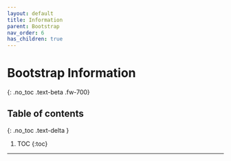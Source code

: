 ```yaml
---
layout: default
title: Information
parent: Bootstrap
nav_order: 6
has_children: true
---
```


# Bootstrap Information
{: .no_toc .text-beta .fw-700}

## Table of contents
{: .no_toc .text-delta }

1. TOC
{:toc}

---
